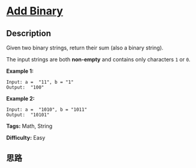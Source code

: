 # [Add Binary][title]

## Description

Given two binary strings, return their sum (also a binary string).

The input strings are both **non-empty** and contains only characters `1` or
`0`.

**Example 1:**
            Input: a =  "11", b = "1"    Output:  "100"

**Example 2:**
            Input: a =  "1010", b = "1011"    Output:  "10101"


**Tags:** Math, String

**Difficulty:** Easy

## 思路

[title]: https://leetcode.com/problems/add-binary
